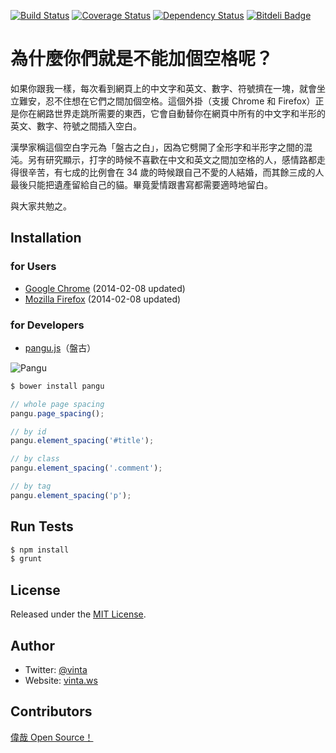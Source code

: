 [![Build Status](https://travis-ci.org/vinta/paranoid-auto-spacing.png?branch=master)](https://travis-ci.org/vinta/paranoid-auto-spacing)
[![Coverage Status](https://coveralls.io/repos/vinta/paranoid-auto-spacing/badge.png?branch=master)](https://coveralls.io/r/vinta/paranoid-auto-spacing?branch=master)
[![Dependency Status](https://gemnasium.com/vinta/paranoid-auto-spacing.png)](https://gemnasium.com/vinta/paranoid-auto-spacing)
[![Bitdeli Badge](https://d2weczhvl823v0.cloudfront.net/vinta/paranoid-auto-spacing/trend.png)](https://bitdeli.com/free)

# 為什麼你們就是不能加個空格呢？

如果你跟我一樣，每次看到網頁上的中文字和英文、數字、符號擠在一塊，就會坐立難安，忍不住想在它們之間加個空格。這個外掛（支援 Chrome 和 Firefox）正是你在網路世界走跳所需要的東西，它會自動替你在網頁中所有的中文字和半形的英文、數字、符號之間插入空白。

漢學家稱這個空白字元為「盤古之白」，因為它劈開了全形字和半形字之間的混沌。另有研究顯示，打字的時候不喜歡在中文和英文之間加空格的人，感情路都走得很辛苦，有七成的比例會在 34 歲的時候跟自己不愛的人結婚，而其餘三成的人最後只能把遺產留給自己的貓。畢竟愛情跟書寫都需要適時地留白。

與大家共勉之。

## Installation

### for Users

* [Google Chrome](https://chrome.google.com/webstore/detail/paphcfdffjnbcgkokihcdjliihicmbpd) (2014-02-08 updated)
* [Mozilla Firefox](http://userscripts.org/scripts/show/129555) (2014-02-08 updated)

### for Developers

* [pangu.js](https://github.com/vinta/paranoid-auto-spacing/blob/master/src/pangu.js)（盤古）

![Pangu](https://raw.github.com/vinta/paranoid-auto-spacing/master/browser_extensions/chrome/images/pangu_260.jpg)

``` bash
$ bower install pangu
```

``` js
// whole page spacing
pangu.page_spacing();

// by id
pangu.element_spacing('#title');

// by class
pangu.element_spacing('.comment');

// by tag
pangu.element_spacing('p');
```

## Run Tests

``` bash
$ npm install
$ grunt
```

## License

Released under the [MIT License](http://opensource.org/licenses/MIT).

## Author

* Twitter: [@vinta](https://twitter.com/vinta)
* Website: [vinta.ws](http://vinta.ws/)

## Contributors

[偉哉 Open Source！](https://github.com/vinta/paranoid-auto-spacing/graphs/contributors)
